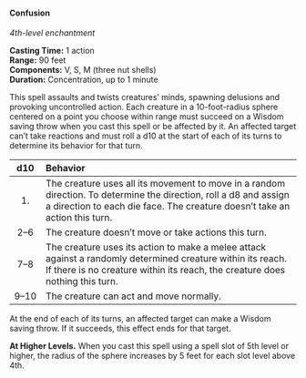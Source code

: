 #### Confusion
<!-- markdownlint-disable link-image-reference-definitions -->
[_metadata_:spell_school]:- "enchantment"
[_metadata_:spell_level]:- "4"
[_metadata_:casting_time_amount]:- "1"
[_metadata_:casting_time_unit]:- "action"
[_metadata_:ritual]:- "false"
[_metadata_:range]:- "90 feet"
[_metadata_:target]:- "10-foot radius sphere"
[_metadata_:components_verbal]:- "true"
[_metadata_:components_somatic]:- "true"
[_metadata_:components_material]:- "true"
[_metadata_:components_material_description]:- "three nut shells"
[_metadata_:concentration]:- "true"
[_metadata_:duration]:- "Up to 1 minute"
[_metadata_:saving_throw]:- "Wisdom"
[_metadata_:saving_throw_success]:- "ends_effect"
[_metadata_:spell_origin]:- "wotc_srd_5.1"
<!-- markdownlint-disable-next-line no-emphasis-as-heading -->
_4th-level enchantment_

**Casting Time:** 1 action \
**Range:** 90 feet \
**Components:** V, S, M (three nut shells) \
**Duration:** Concentration, up to 1 minute

This spell assaults and twists creatures’ minds, spawning delusions and provoking uncontrolled action.
Each creature in a 10-foot-radius sphere centered on a point you choose within range must succeed on a Wisdom saving throw when you cast this spell or be affected by it.
An affected target can’t take reactions and must roll a d10 at the start of each of its turns to determine its behavior for that turn.

| &#160;d10&#160; | Behavior                                             |
|:---------------:|:-----------------------------------------------------|
|        1.       | The creature uses all its movement to move in a random direction. To determine the direction, roll a d8 and assign a direction to each die face. The creature doesn’t take an action this turn. |
|       2–6       | The creature doesn’t move or take actions this turn. |
|       7–8       | The creature uses its action to make a melee attack against a randomly determined creature within its reach. If there is no creature within its reach, the creature does nothing this turn. |
|       9–10      | The creature can act and move normally.              |

At the end of each of its turns, an affected target can make a Wisdom saving throw.
If it succeeds, this effect ends for that target.

**At Higher Levels.**
When you cast this spell using a spell slot of 5th level or higher, the radius of the sphere increases by 5 feet for each slot level above 4th.

